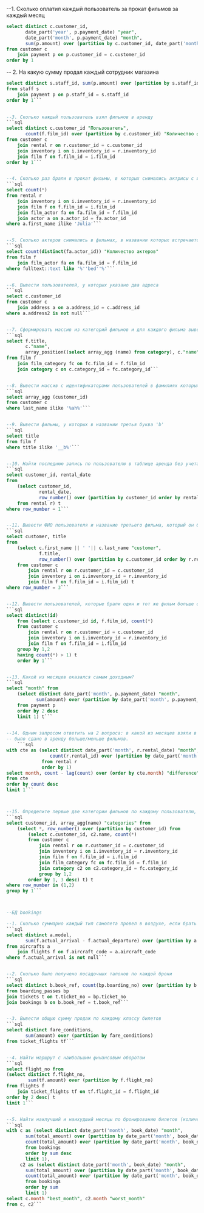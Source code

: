 --1. Сколько оплатил каждый пользователь за прокат фильмов за каждый месяц
```sql
select distinct c.customer_id,
	   date_part('year', p.payment_date) "year",
	   date_part('month', p.payment_date) "month", 
	   sum(p.amount) over (partition by c.customer_id, date_part('month', p.payment_date))
from customer c
	join payment p on p.customer_id = c.customer_id
order by 1
```

-- 2. На какую сумму продал каждый сотрудник магазина
```sql
select distinct s.staff_id, sum(p.amount) over (partition by s.staff_id)
from staff s
	join payment p on p.staff_id = s.staff_id
order by 1```
	

--3. Сколько каждый пользователь взял фильмов в аренду
```sql
select distinct c.customer_id "Пользователь",
	   count(f.film_id) over (partition by c.customer_id) "Количество фильмов"
from customer c
	join rental r on r.customer_id = c.customer_id
	join inventory i on i.inventory_id = r.inventory_id
	join film f on f.film_id = i.film_id
order by 1```


--4. Сколько раз брали в прокат фильмы, в которых снимались актрисы с именем Julia
```sql
select count(*)
from rental r
	join inventory i on i.inventory_id = r.inventory_id 
	join film f on f.film_id = i.film_id
	join film_actor fa on fa.film_id = f.film_id
	join actor a on a.actor_id = fa.actor_id
where a.first_name ilike 'Julia'```


--5. Сколько актеров снимались в фильмах, в названии которых встречается подстрока bed
```sql
select count(distinct(fa.actor_id)) "Количество актеров"
from film f
	join film_actor fa on fa.film_id = f.film_id
where fulltext::text like '%''bed''%'```


--6. Вывести пользователей, у которых указано два адреса
```sql
select c.customer_id
from customer c 
	join address a on a.address_id = c.address_id
where a.address2 is not null```


--7. Сформировать массив из категорий фильмов и для каждого фильма вывести индекс массива соответствующей категории
```sql
select f.title,
       c."name",
       array_position((select array_agg (name) from category), c."name")
from film f 
	join film_category fc on fc.film_id = f.film_id
	join category c on c.category_id = fc.category_id```


--8. Вывести массив с идентификаторами пользователей в фамилиях которых есть подстрока 'ah'
```sql
select array_agg (customer_id)
from customer c
where last_name ilike '%ah%'```


--9. Вывести фильмы, у которых в названии третья буква 'b'
```sql
select title
from film f
where title ilike '__b%'```


--10. Найти последнюю запись по пользователю в таблице аренда без учета last_update
```sql
select customer_id, rental_date
from
	(select customer_id,
		    rental_date,
		    row_number() over (partition by customer_id order by rental_date desc) 
	from rental r) t
where row_number = 1```


--11. Вывести ФИО пользователя и название третьего фильма, который он брал в аренду.
```sql
select customer, title
from
	(select c.first_name || ' '|| c.last_name "customer",
		    f.title,
		    row_number() over (partition by c.customer_id order by r.rental_date)
	from customer c 
		join rental r on r.customer_id = c.customer_id
		join inventory i on i.inventory_id = r.inventory_id
		join film f on f.film_id = i.film_id) t 
where row_number = 3```


--12. Вывести пользователей, которые брали один и тот же фильм больше одного раза.
```sql
select distinct(id)
	from (select c.customer_id id, f.film_id, count(*) 
	from customer c
		join rental r on r.customer_id = c.customer_id
		join inventory i on i.inventory_id = r.inventory_id
		join film f on f.film_id = i.film_id
	group by 1,2
	having count(*) > 1) t
	order by 1```


--13. Какой из месяцев оказался самым доходным?
```sql
select "month" from
	(select distinct date_part('month', p.payment_date) "month",
		   sum(amount) over (partition by date_part('month', p.payment_date))
	from payment p
	order by 2 desc
	limit 1) t```
	

--14. Одним запросом ответить на 2 вопроса: в какой из месяцев взяли в аренду фильмов больше всего? На сколько по отношению к предыдущему месяцу
-- было сдано в аренду больше/меньше фильмов.
	```sql
with cte as (select distinct date_part('month', r.rental_date) "month",
	   		    count(r.rental_id) over (partition by date_part('month', r.rental_date))
			 from rental r
			 order by 1)
select month, count - lag(count) over (order by cte.month) "difference"
from cte
order by count desc 
limit 1```



--15. Определите первые две категории фильмов по каждому пользователю, которые они чаще всего берут в аренду.
```sql
select customer_id, array_agg(name) "categories" from
	(select *, row_number() over (partition by customer_id) from 
		(select c.customer_id, c2.name, count(*)
		from customer c 
			join rental r on r.customer_id = c.customer_id
			join inventory i on i.inventory_id = r.inventory_id
			join film f on f.film_id = i.film_id 
			join film_category fc on fc.film_id = f.film_id
			join category c2 on c2.category_id = fc.category_id
			group by 1,2
		order by 1, 3 desc) t) t
where row_number in (1,2)
group by 1```



--БД bookings

--1. Сколько суммарно каждый тип самолета провел в воздухе, если брать завершенные перелеты.
```sql
select distinct a.model,
	   sum(f.actual_arrival - f.actual_departure) over (partition by a.model) "sum_duration"
from aircrafts a
	join flights f on f.aircraft_code = a.aircraft_code
where f.actual_arrival is not null```


--2. Сколько было получено посадочных талонов по каждой брони
```sql
select distinct b.book_ref, count(bp.boarding_no) over (partition by b.book_ref)
from boarding_passes bp
join tickets t on t.ticket_no = bp.ticket_no
join bookings b on b.book_ref = t.book_ref```


--3. Вывести общую сумму продаж по каждому классу билетов
```sql
select distinct fare_conditions,
	   sum(amount) over (partition by fare_conditions)
from ticket_flights tf```


--4. Найти маршрут с наибольшим финансовым оборотом
```sql
select flight_no from
(select distinct f.flight_no,
	    sum(tf.amount) over (partition by f.flight_no)
from flights f 
	join ticket_flights tf on tf.flight_id = f.flight_id
order by 2 desc) t
limit 1```


--5. Найти наилучший и наихудший месяцы по бронированию билетов (количество и сумма)
```sql
with c as (select distinct date_part('month', book_date) "month",
	   sum(total_amount) over (partition by date_part('month', book_date)),
	   count(total_amount) over (partition by date_part('month', book_date))
	   from bookings
	   order by sum desc
	   limit 1),
	 c2 as (select distinct date_part('month', book_date) "month",
	   sum(total_amount) over (partition by date_part('month', book_date)),
	   count(total_amount) over (partition by date_part('month', book_date))
	   from bookings
	   order by sum
	   limit 1)
select c.month "best_month", c2.month "worst_month"
from c, c2```
